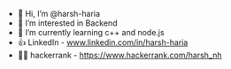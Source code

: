 - 👋 Hi, I’m @harsh-haria
- 👀 I’m interested in Backend
- 🌱 I’m currently learning c++ and node.js
- 👍 LinkedIn - www.linkedin.com/in/harsh-haria
- 🧑‍💻 hackerrank - https://www.hackerrank.com/harsh_nh
<!-- - 💞️ I’m looking to collaborate on ... -->
<!-- - 📫 How to reach me ...  -->

<!---
harsh-haria/harsh-haria is a ✨ special ✨ repository because its `README.md` (this file) appears on your GitHub profile.
You can click the Preview link to take a look at your changes.
--->
